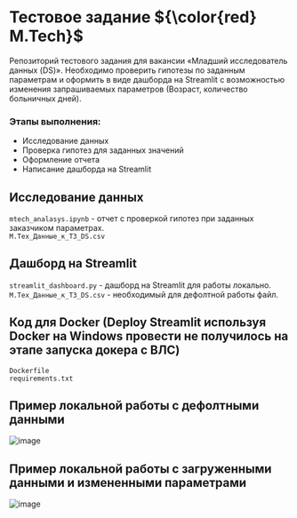 # Тестовое  задание ${\color{red}  M.Tech}$
Репозиторий тестового задания для вакансии «Младший исследователь данных (DS)».
Необходимо проверить гипотезы по заданным параметрам и оформить в виде дашборда на Streamlit с возможностью изменения запрашиваемых параметров (Возраст, количество больничных дней).

### Этапы выполнения:
- Исследование данных
- Проверка гипотез для заданных значений
- Оформление отчета
- Написание дашборда на Streamlit

## Исследование данных
`mtech_analasys.ipynb` - отчет с проверкой гипотез при заданных заказчиком параметрах.  
`М.Тех_Данные_к_ТЗ_DS.csv`


## Дашборд на Streamlit
`streamlit_dashboard.py` - дашборд на Streamlit для работы локально.  
`М.Тех_Данные_к_ТЗ_DS.csv` - необходимый для дефолтной работы файл.


## Код для Docker (Deploy Streamlit используя Docker на Windows провести не получилось на этапе запуска докера с ВЛС)
`Dockerfile`  
`requirements.txt`

## Пример локальной работы с дефолтными данными
![image](https://github.com/sergalrum/m_tech_streamlit_app/assets/140008669/ff11df02-c05e-43d5-9d5f-afa9d704d4cf)

## Пример локальной работы с загруженными данными и измененными параметрами
![image](https://github.com/sergalrum/m_tech_streamlit_app/assets/140008669/707a500d-3f7b-42d5-a0b3-d0f8f3a32204)

